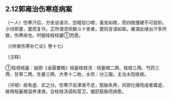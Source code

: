 ## 2.12郭雍治伤寒痉病案

（一人）伤寒汗后，方坐谈语次，忽瞠目口噤，虽坐如故，而四肢僵硬不可屈折。少顷即罢，罢而复作。正所谓须臾数斗十发者。罢则言语如故。雍谓此缘出汗多所致，伤寒痉也。时服桂枝栝蒌①而愈。

（《仲景伤寒补亡论》卷十七）

〔注释〕

①桂枝栝篓：疑即《金匮要略》栝篓桂枝汤：栝蒌根二两、桂枝三两、芍药三两、甘草二两、生姜三两、大枣十二枚，水煎：分三服。主治太阳痉病。

〔评按〕痉有虚、实之分。伤寒汗后津液不足，筋脉失养，风邪化燥而成者属虚，故用栝篓根滋养津液，合桂枝汤调和营卫，缓舒筋脉而病愈。
